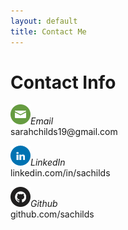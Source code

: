 ```yaml
---
layout: default
title: Contact Me
---
```

<h1>Contact Info</h1>

<p><img src="images/networks/email.png" class="networkIcon"><em>Email</em> <br />
sarahchilds19@gmail.com</p>

<p><img src="images/networks/linkedin.png" class="networkIcon"><em>LinkedIn</em> <br />
linkedin.com/in/sachilds</p>

<p><img src="images/networks/github.png" class="networkIcon"><em>Github</em> <br />
github.com/sachilds</p>